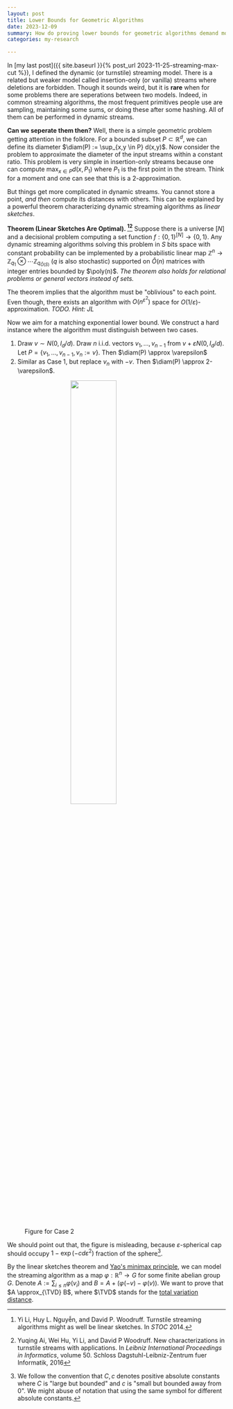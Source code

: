 ```yaml
---
layout: post
title: Lower Bounds for Geometric Algorithms
date: 2023-12-09
summary: How do proving lower bounds for geometric algorithms demand more advanced isoperimetric inequalities?
categories: my-research

---
```


<span style="display: none;">
$$
\DeclareMathOperator{\cut}{\text{cut}}
\DeclareMathOperator{\maxcut}{\text{Max-Cut}}
\DeclareMathOperator{\E}{\mathbb{E}}
\DeclareMathOperator{\poly}{\mathrm{poly}}
\DeclareMathOperator{\diam}{\mathrm{diam}}
\DeclareMathOperator{\polylog}{\poly \log}
\DeclareMathOperator{\Unif}{\mathrm{Unif}}
\DeclareMathOperator{\TVD}{\text{TVD}}
$$
</span>

In [my last post]({{ site.baseurl }}{% post_url 2023-11-25-streaming-max-cut %}), I defined the dynamic (or turnstile) streaming model. There is a related but weaker model called insertion-only (or vanilla) streams where deletions are forbidden. Though it sounds weird, but it is **rare** when for some problems there are seperations between two models. Indeed, in common streaming algorithms, the most frequent primitives people use are sampling, maintaining some sums, or doing these after some hashing. All of them can be performed in dynamic streams.

**Can we seperate them then?** Well, there is a simple geometric problem getting attention in the folklore. For a bounded subset $P \subset \mathbb R^d$, we can define its diameter $\diam(P) := \sup_{x,y \in P} d(x,y)$. Now consider the problem to approximate the diameter of the input streams within a constant ratio. This problem is very simple in insertion-only streams because one can compute $\max_{x \in P} d(x,P_1)$ where $P_1$ is the first point in the stream. Think for a moment and one can see that this is a $2$-approximation.

But things get more complicated in dynamic streams. You cannot store a point, *and then* compute its distances with others. This can be explained by a powerful theorem characterizing dynamic streaming algorithms as *linear sketches*.

**Theorem (Linear Sketches Are Optimal). [^LNW14][^AHLW16]** Suppose there is a universe $[N]$ and a decisional problem computing a set function $f:\lbrace 0,1\rbrace^{[N]} \to \lbrace 0,1\rbrace$. Any dynamic streaming algorithms solving this problem in $S$ bits space with constant probability can be implemented by a probabilistic linear map $\mathbb Z^n \to \mathbb Z_{q_1}\otimes \cdots \mathbb Z_{q_{\tilde O(S)}}$ ($q$ is also stochastic) supported on $\tilde O(n)$ matrices with integer entries bounded by $\poly(n)$. *The theorem also holds for relational problems or general vectors instead of sets.*

The theorem implies that the algorithm must be "oblivious" to each point. Even though, there exists an algorithm with $O\left(n^{\varepsilon^2}\right)$ space for $O(1/\varepsilon)$-approximation. *TODO. Hint: JL*

Now we aim for a matching exponential lower bound. We construct a hard instance where the algorithm must distinguish between two cases.

1. Draw $v\sim N(0,I_d/d)$. Draw $n$ i.i.d. vectors $v_1,\ldots,v_{n-1}$ from $v+\varepsilon N(0,I_d/d)$. Let $P=\{v_1,\ldots,v_{n-1},v_n:=v\}$. Then $\diam(P) \approx \varepsilon$
2.  Similar as Case 1, but replace $v_n$ with $-v$. Then $\diam(P) \approx 2-\varepsilon$.

<figure>
<img src="/blog/assets/2023-12-09-geometric-lower-bound-diameter-hard-instance.png" style="display: block; margin-left: auto; margin-right: auto; width: 50%;">
<figcaption class="center">Figure for Case 2</figcaption>
</figure>

We should point out that, the figure is misleading, because $\varepsilon$-spherical cap should occupy $1 - \exp(-cd\varepsilon^2)$ fraction of the sphere[^constant].

By the linear sketches theorem and [Yao's minimax principle](https://en.wikipedia.org/wiki/Yao%27s_principle), we can model the streaming algorithm as a map $\varphi : \mathbb R^n \to G$ for some finite abelian group $G$. Denote $A := \sum_{i \le n} \varphi(v_i)$ and $B = A + (\varphi(-v) - \varphi(v))$. We want to prove that $A \approx_{\TVD} B$, where $\TVD$ stands for the [total variation distance](https://en.wikipedia.org/wiki/Total_variation_distance_of_probability_measures).



[^LNW14]: Yi Li, Huy L. Nguyễn, and David P. Woodruff. Turnstile streaming algorithms might as well be linear sketches. In *STOC* 2014.
[^AHLW16]: Yuqing Ai, Wei Hu, Yi Li, and David P Woodruff. New characterizations in turnstile streams with applications. In *Leibniz International Proceedings in Informatics*, volume 50. Schloss Dagstuhl-Leibniz-Zentrum fuer Informatik, 2016
[^constant]: We follow the convention that $C, c$ denotes positive absolute constants where $C$ is "large but bounded" and $c$ is "small but bounded away from $0$". We might abuse of notation that using the same symbol for different absolute constants.
